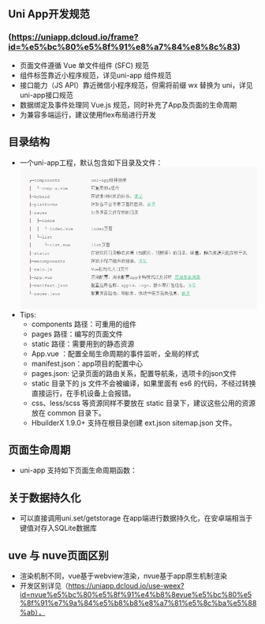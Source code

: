 ## Uni App开发规范
### (https://uniapp.dcloud.io/frame?id=%e5%bc%80%e5%8f%91%e8%a7%84%e8%8c%83)
- 页面文件遵循 Vue 单文件组件 (SFC) 规范
- 组件标签靠近小程序规范，详见uni-app 组件规范
- 接口能力（JS API）靠近微信小程序规范，但需将前缀 wx 替换为 uni，详见uni-app接口规范
- 数据绑定及事件处理同 Vue.js 规范，同时补充了App及页面的生命周期
- 为兼容多端运行，建议使用flex布局进行开发

## 目录结构
- 一个uni-app工程，默认包含如下目录及文件：
    ![img](img/Content.png)
- Tips:
    - components 路径：可重用的组件
    - pages 路径：编写的页面文件
    - static 路径：需要用到的静态资源
    - App.vue ：配置全局生命周期的事件监听，全局的样式
    - manifest.json：app项目的配置中心
    - pages.json: 记录页面的路由关系，配置导航条，选项卡的json文件
    - static 目录下的 js 文件不会被编译，如果里面有 es6 的代码，不经过转换直接运行，在手机设备上会报错。
    - css、less/scss 等资源同样不要放在 static 目录下，建议这些公用的资源放在 common 目录下。
    - HbuilderX 1.9.0+ 支持在根目录创建 ext.json sitemap.json 文件。

## 页面生命周期

- uni-app 支持如下页面生命周期函数：

## 关于数据持久化
- 可以直接调用uni.set/getstorage 在app端进行数据持久化，在安卓端相当于键值对存入SQLite数据库

## uve 与 nuve页面区别
- 渲染机制不同，vue基于webview渲染，nvue基于app原生机制渲染
- 开发区别详见（https://uniapp.dcloud.io/use-weex?id=nvue%e5%bc%80%e5%8f%91%e4%b8%8evue%e5%bc%80%e5%8f%91%e7%9a%84%e5%b8%b8%e8%a7%81%e5%8c%ba%e5%88%ab），